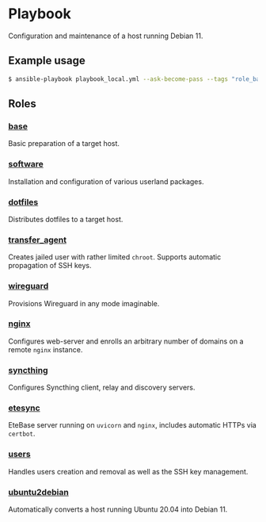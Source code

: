 # Playbook

Configuration and maintenance of a host running Debian 11.


## Example usage

```sh
$ ansible-playbook playbook_local.yml --ask-become-pass --tags "role_base,role_software"
```


## Roles

### [base](/roles/base/)
Basic preparation of a target host.

### [software](/roles/software/)
Installation and configuration of various userland packages.

### [dotfiles](/roles/dotfiles/)
Distributes dotfiles to a target host.

### [transfer_agent](/roles/transfer_agent/)
Creates jailed user with rather limited `chroot`. Supports automatic propagation of SSH keys.

### [wireguard](/roles/wireguard/)
Provisions Wireguard in any mode imaginable.

### [nginx](/roles/nginx/)
Configures web-server and enrolls an arbitrary number of domains on a remote `nginx` instance.

### [syncthing](/roles/syncthing)
Configures Syncthing client, relay and discovery servers.

### [etesync](/roles/etesync/)
EteBase server running on `uvicorn` and `nginx`, includes automatic HTTPs via `certbot`.

### [users](/roles/users/)
Handles users creation and removal as well as the SSH key management.

### [ubuntu2debian](/roles/ubuntu2debian/)
Automatically converts a host running Ubuntu 20.04 into Debian 11.
